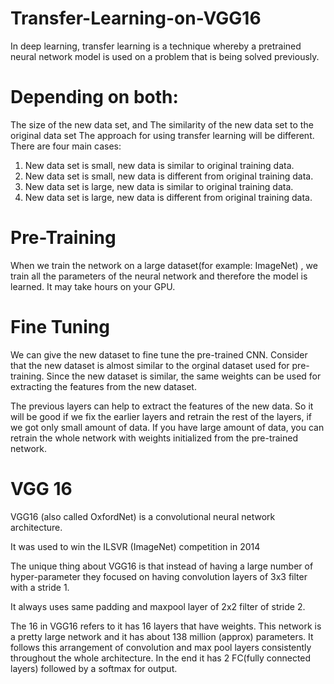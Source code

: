 # Transfer-Learning-on-VGG16

In deep learning, transfer learning is a technique whereby a pretrained neural network model is used on a problem that is being solved previously. 
# Depending on both:

The size of the new data set, and
The similarity of the new data set to the original data set
The approach for using transfer learning will be different. There are four main cases:

1. New data set is small, new data is similar to original training data.
2. New data set is small, new data is different from original training data.
3. New data set is large, new data is similar to original training data.
4. New data set is large, new data is different from original training data.


# Pre-Training
When we train the network on a large dataset(for example: ImageNet) , we train all the parameters of the neural network and therefore the model is learned. It may take hours on your GPU.

# Fine Tuning
We can give the new dataset to fine tune the pre-trained CNN. Consider that the new dataset is almost similar to the orginal dataset used for pre-training. Since the new dataset is similar, the same weights can be used for extracting the features from the new dataset.

The previous layers can help to extract the features of the new data. So it will be good if we fix the earlier layers and retrain the rest of the layers, if we got only small amount of data.
If you have large amount of data, you can retrain the whole network with weights initialized from the pre-trained network.

# VGG 16
VGG16 (also called OxfordNet) is a convolutional neural network architecture. 

It was used to win the ILSVR (ImageNet) competition in 2014

The unique thing about VGG16 is that instead of having a large number of hyper-parameter they focused on having convolution layers of 3x3 filter with a stride 1.

It always uses same padding and maxpool layer of 2x2 filter of stride 2. 

The 16 in VGG16 refers to it has 16 layers that have weights. This network is a pretty large network and it has about 138 million (approx) parameters.
It follows this arrangement of convolution and max pool layers consistently throughout the whole architecture. In the end it has 2 FC(fully connected layers) followed by a softmax for output.


